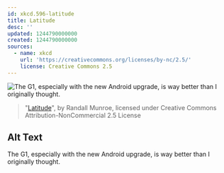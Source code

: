 ```yaml
---
id: xkcd.596-latitude
title: Latitude
desc: ''
updated: 1244790000000
created: 1244790000000
sources:
  - name: xkcd
    url: 'https://creativecommons.org/licenses/by-nc/2.5/'
    license: Creative Commons 2.5
---
```

![The G1, especially with the new Android upgrade, is way better than I originally thought.](https://imgs.xkcd.com/comics/latitude.png)
> "[Latitude](https://xkcd.com/596/)", by Randall Munroe, licensed under Creative Commons Attribution-NonCommercial 2.5 License

## Alt Text
The G1, especially with the new Android upgrade, is way better than I originally thought.
